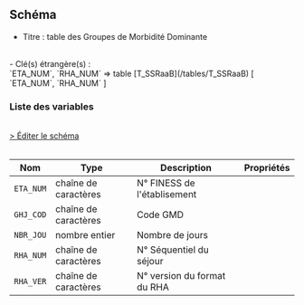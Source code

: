 ## Schéma

- Titre : table des Groupes de Morbidité Dominante
<br />
- Clé(s) étrangère(s) : <br />
`ETA_NUM`, `RHA_NUM` => table [T_SSRaaB](/tables/T_SSRaaB) [ `ETA_NUM`, `RHA_NUM` ]<br />

### Liste des variables
<br />
<div>
    <a href="https://gitlab.com/healthdatahub/schema-snds/edit/master/schemas/PMSI%20SSR/T_SSRaaGHJ.json"  
    arget="_blank" rel="noopener noreferrer">> Éditer le schéma</a>
    <OutboundLink />
</div>
<br />

Nom|Type|Description|Propriétés
-|-|-|-
`ETA_NUM`|chaîne de caractères|N° FINESS de l&#x27;établisement||
`GHJ_COD`|chaîne de caractères|Code GMD||
`NBR_JOU`|nombre entier|Nombre de jours||
`RHA_NUM`|chaîne de caractères|N° Séquentiel du séjour||
`RHA_VER`|chaîne de caractères|N° version du format du RHA||

